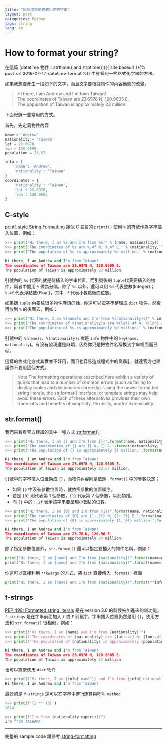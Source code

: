 ```yaml
---
title: "如何漂亮地格式化你的字串"
layout: post
categories: Python
tags: string
lang: en
---
```


How to format your string?
===

在這篇 [datetime 物件：strftime() and strptime()]({{ site.baseurl }}{% post_url 2019-07-17-datetime-format %}) 中有看到一些格式化字串的方法。

如果我想要產生一段如下的文字，而且文字要根據物件的內容動態的改變，
> Hi there, I am Andrew and I'm from Taiwan!<br>
> The coordinates of Taiwan are 23.6978 N, 120.9605 E.<br>
> The population of Taiwan is approximately 23 million.

下面紀錄一些常用的方式。

首先，先定義物件內容
```python
name = 'Andrew'
nationality = 'Taiwan'
lat = 23.6978
lon = 120.9605
population = 23.57

info = {
    'name': 'Andrew',
    'nationality': 'Taiwan'
}
coordinates = {
    'nationality': 'Taiwan',
    'lat': 23.6978,
    'lon': 120.9605
}
```

## C-style
[printf-style String Formatting](https://docs.python.org/3/library/stdtypes.html#printf-style-string-formatting) 類似 C 語言的 `printf()` 使用 `%` 的符號作為字串插入位置，例如：
```python
>>> print("Hi there, I am %s and I'm from %s!" % (name, nationality))
>>> print('The coordinates of %s are %.4f N, %.4f E.' % (nationality, lat, lon))
>>> print('The population of %s is approximately %d million.' % (nationality, population))

Hi there, I am Andrew and I'm from Taiwan!
The coordinates of Taiwan are 23.6978 N, 120.9605 E.
The population of Taiwan is approximately 23 million.
```

引號內的 `%s` 代表的就是待插入的字串位置，而引號後的 `tuple`代表要插入的物件，兩者中間用 `%` 做為分隔。除了 `%s` 以外，還可以用 `%d` 代表整數(Integer)；`%.4f` 代表浮點數(Float)，其中 `.f` 代表小數點後四位數。

如果嫌 `tuple` 內要放很多物件麻煩的話，你還可以把字串整理成 `dict` 物件，然後再放到 `%` 的後面去，例如：
```python
>>> print("Hi there, I am %(name)s and I'm from %(nationality)s!" % info)
>>> print('The coordinates of %(nationality)s are %(lat).4f N, %(lon).4f E.' % (coordinates))
>>> print('The population of %s is approximately %d million.' % (nationality, population))
```

引號中的 `%(name)s`、`%(nationality)s` 就是 `info` 物件中的 `key`(`name`、`nationality`)。有沒有發現還是麻煩，因為你只是把物件名稱換到字串裡面而已:neutral_face:。

這樣的格式化方式其實並不好用，而且也容易造成程式中的臭蟲:bug:，就連官方也建議你不要用這個方式。

>Note The formatting operations described here exhibit a variety of quirks that lead to a number of common errors (such as failing to display tuples and dictionaries correctly). Using the newer formatted string literals, the str.format() interface, or template strings may help avoid these errors. Each of these alternatives provides their own trade-offs and benefits of simplicity, flexibility, and/or extensibility.

## str.format()
我們來看看官方建議的其中一種方式 [str.format()](https://docs.python.org/3/library/stdtypes.html#str.format)，

```python
>>> print("Hi there, I am {} and I'm from {}!".format(name, nationality))
>>> print('The coordinates of {} are {} N, {} E.'.format(nationality, lat, lon))
>>> print('The population of {} is approximately {} million.'.format(nationality, population))

Hi there, I am Andrew and I'm from Taiwan!
The coordinates of Taiwan are 23.6978 N, 120.9605 E.
The population of Taiwan is approximately 23.57 million.
```

引號中的字串插入位置換成 `{}`，而物件內容則是依照 `.format()` 中的參數決定；
- 如果 `{}` 中沒有參數位置時，就依照參數的位置順序。
- 若是 `{0}` 則代表第 1 個參數，`{1}` 代表第 2 個參數，以此類推。
- 而 `{}` 中的 `:.2f` 表示該字串要呈現小數點的位數。

```python
>>> print("Hi there, I am {0} and I'm from {1}!".format(name, nationality))
>>> print('The coordinates of {0} are {1:.2f} N, {2:.2f} E.'.format(nationality, lat, lon))
>>> print('The population of {0} is approximately {1:.0f} million.'.format(nationality, population))

Hi there, I am Andrew and I'm from Taiwan!
The coordinates of Taiwan are 23.70 N, 120.96 E.
The population of Taiwan is approximately 24 million.
```

除了指定參數位置外，`str.format()` 還可以指定要插入的物件名稱，例如：
```python
print("Hi there, I am {name} and I'm from {nationality}!".format(name=name, nationality=nationality))
print("Hi there, I am {name} and I'm from {nationality}!".format(name=info['name'], nationality=info['nationality']))
```

你還可以直接利用 `**kwargs` 的方式，將 `dict` 直接傳入 `.format()` 裡面
```python
print("Hi there, I am {name} and I'm from {nationality}!".format(**info))
```

## f-strings
[PEP 498: Formatted string literals](https://docs.python.org/3/whatsnew/3.6.html#whatsnew36-pep498) 是在 version 3.6 的時候被加進來的新功能。`f-strings` 是在字串前面加入 `f` 或 `F` 前綴字，字串插入位置仍然是用 `{}`，使用方法和 `str.format()` 很相似，例如：
```python
>>> print(f"Hi there, I am {name} and I'm from {nationality}!")
>>> print(f'The coordinates of {nationality} are {lat:.4f} N, {lon:.4f} E.')
>>> print(f'The population of {nationality} is approximately {population:.0f} million.')

Hi there, I am Andrew and I'm from Taiwan!
The coordinates of Taiwan are 23.6978 N, 120.9605 E.
The population of Taiwan is approximately 24 million.
```

也可以直接使用 `dict` 物件
```python
>>> print(f"Hi there, I am {info['name']} and I'm from {info['nationality']}!")
Hi there, I am Andrew and I'm from Taiwan!
```

最妙的是 `f-strings` 還可以在字串中進行運算與呼叫 `method`
```python
>>> print(f'{2 ** 10}')
1024

>>> print(f"I'm from {nationality.upper()}!")
I'm from TAIWAN!
```

---
完整的 sample code 請參考 [string-formatting](https://nbviewer.jupyter.org/github/orcahmlee/lab-technical-note/blob/master/string/string-formatting.ipynb)
